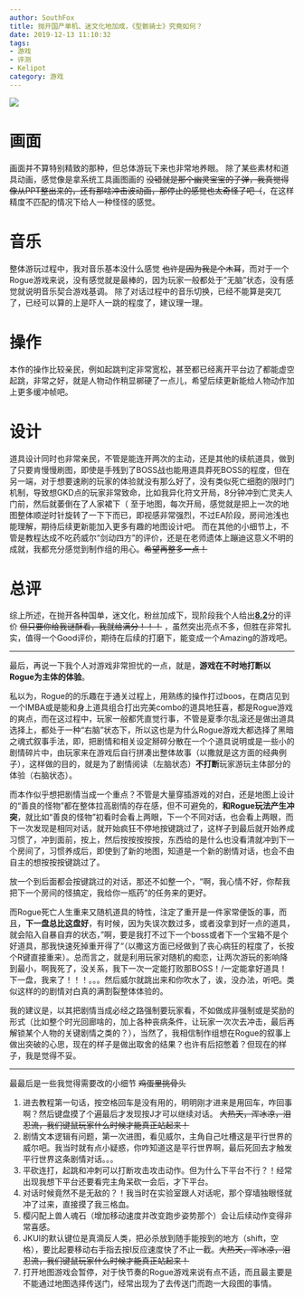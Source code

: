 ```yaml
---
author: SouthFox
title: 抛开国产单机、迷文化地加成，《型骸骑士》究竟如何？
date: 2019-12-13 11:10:32
tags:
- 游戏
- 评测
- Kelipot
category: 游戏
---
```


![](https://media.southfox.me/ipfs/QmQ7WnER7VBet178Mmb5oEjKEuguuhoY5C7cGETJPaSsim)

<!--more-->

# 画面

画面并不算特别精致的那种，但总体游玩下来也非常地养眼。
除了某些素材和道具动画，感觉像是拿系统工具画图画的 <s><del>没错就是那个幽灵宝宝的子弹，我真觉得像从PPT整出来的，还有那啥冲击波动画，那停止的感觉也太奇怪了吧（</del></s>，在这样精度不匹配的情况下给人一种怪怪的感觉。

# 音乐

整体游玩过程中，我对音乐基本没什么感觉 <s>也许是因为我是个木耳</s>，而对于一个Rogue游戏来说，没有感觉就是最棒的，因为玩家一般都处于”无脑”状态，没有感觉就说明音乐契合游戏基调。
除了对话过程中的音乐切换，已经不能算是突兀了，已经可以算的上是吓人一跳的程度了，建议理一理。

# 操作

本作的操作比较亲民，例如起跳判定非常宽松，甚至都已经离开平台边了都能虚空起跳，非常之好，就是人物动作稍显梆硬了一点儿，希望后续更新能给人物动作加上更多缓冲帧吧。

# 设计

道具设计同时也非常亲民，不管是能连开两次的主动，还是其他的续航道具，做到了只要肯慢慢刷图，即使是手残到了BOSS战也能用道具莽死BOSS的程度，但在另一端，对于想要速刷的玩家的体验就没有那么好了，没有类似死亡细胞的限时门机制，导致想GKD点的玩家非常致命，比如我异化符文开局，8分钟冲到亡灵夫人门前，然后就萎倒在了人家裙下（
至于地图，每次开局，感觉就是把上一次的地图整体顺逆时针旋转了一下下而已，即视感非常强烈，不过EA阶段，房间池浅也能理解，期待后续更新能加入更多有趣的地图设计吧。
而在其他的小细节上，不管是教程达成不吃药威尔“剑动四方”的评价，还是在老师遗体上蹦迪这意义不明的成就，我都充分感觉到制作组的用心。<s>希望再整多一点！</s>

# 总评

综上所述，在抛开各种国单，迷文化，粉丝加成下，现阶段我个人给出<u><strong>8.2</strong></u>分的评价 <s>但只要你给我谜酥看，我就给满分！！！</s> ，虽然突出亮点不多，但胜在非常扎实，值得一个Good评价，期待在后续的打磨下，能变成一个Amazing的游戏吧。

<hr />
最后，再说一下我个人对游戏非常担忧的一点，就是，<strong>游戏在不时地打断以Rogue为主体的体验</strong>。

私以为，Rogue的的乐趣在于通关过程上，用熟练的操作打过boos，在商店见到一个IMBA或是能和身上道具组合打出完美combo的道具地狂喜，都是Rogue游戏的爽点，而在这过程中，玩家一般都凭直觉行事，不管是夏季尔乱滚还是做出道具选择上，都处于一种“右脑”状态下，所以这也是为什么Rogue游戏大都选择了黑暗之魂式叙事手法，即，把剧情和相关设定掰碎分散在一个个道具说明或是一些小的剧情碎片中，由玩家来在游戏后自行拼凑出整体故事（以撒就是这方面的经典例子），这样做的目的，就是为了剧情阅读（左脑状态）<strong>不打断</strong>玩家游玩主体部分的体验（右脑状态）。

而本作似乎想把剧情当成一个重点？不管是大量穿插游戏的对白，还是地图上设计的“善良的怪物”都在整体拉高剧情的存在感，但不可避免的，<strong>和Rogue玩法产生冲突</strong>，就比如“善良的怪物”初看时会看上两眼，下一个不同对话，也会看上两眼，而下一次发现是相同对话，就开始疯狂不停地按键跳过了，这样子到最后就开始养成习惯了，冲到面前，按上，然后按按按按按，东西给的是什么也没看清就冲到下一个房间了，习惯养成后，即使到了新的地图，知道是一个新的剧情对话，也会不由自主的想按按按键跳过了。

放一个到后面都会按键跳过的对话，那还不如整一个，“啊，我心情不好，你帮我把下一个房间的怪搞定，我给你一瓶药”的任务来的更好。

而Rogue死亡人生重来又随机道具的特性，注定了重开是一件家常便饭的事，而且，<strong>下一盘总比这盘好</strong>，有时候，因为失误次数过多，或者没拿到好一点的道具，就会陷入自暴自弃的状态，”啊，要是我打不过下一个boss或者下一个宝箱不是个好道具，那我快速死掉重开得了“（以撒这方面已经做到了丧心病狂的程度了，长按个R键直接重来）。总而言之，就是利用玩家对随机的痴恋，让两次游玩的影响降到最小，啊我死了，没关系，我下一次一定能打败那BOSS！/一定能拿好道具！下一盘，我来了！！！。。。然后威尔就跳出来和你吹水了，诶，没办法，听吧。类似这样的的剧情对白真的满割裂整体体验的。

我的建议是，以其把剧情当成必经之路强制要玩家看，不如做成非强制或是奖励的形式（比如整个时光回廊啥的，加上各种丧病条件，让玩家一次次去冲击，最后再解锁某个人物的关键剧情之类的？），当然了，我相信制作组想在Rogue的叙事上做出突破的心思，现在的样子是做出取舍的结果？也许有后招憋着？但现在的样子，我是觉得不妥。

<hr />
最最后是一些我觉得需要改的小细节 <s>鸡蛋里挑骨头</s>

1. 进去教程第一句话，按空格回车是没有用的，明明刚才进来是用回车，咋回事啊？然后键盘摸了个遍最后才发现按J才可以继续对话。 <s>大热天，浑冰凉，泪忍流，我们键鼠玩家什么时候才能真正站起来！</s>
2. 剧情文本逻辑有问题，第一次进图，看见威尔，主角自己吐槽这是平行世界的威尔吧。我当时就有点小疑惑，你咋知道这是平行世界啊，最后死回去才触发平行世界这条剧情对话。。。
3. 平砍连打，起跳和冲刺可以打断攻击攻击动作。但为什么下平台不行？！经常出现我想下平台还要看完主角呆砍一会后，才下平台。
4. 对话时候竟然不是无敌的？！我当时在实验室跟人对话呢，那个穿墙独眼怪就冲了过来，直接摸了我三格血。
5. 樱闪配上兽人魂石（增加移动速度并改变跑步姿势那个）会让后续动作变得非常喜感。
6. JKUI的默认键位是真滴反人类，把必杀放到随手能按到的地方（shift，空格），要比起要移动右手指去按I反应速度快了不止一截。<s>大热天，浑冰凉，泪忍流，我们键鼠玩家什么时候才能真正站起来！</s>
7. 打开地图游戏会暂停，对于快节奏的Rogue游戏来说有点不适，而且最主要是不能通过地图选择传送门，经常出现为了去传送门而跑一大段图的事情。